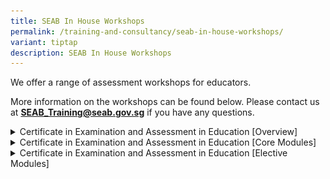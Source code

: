 ```yaml
---
title: SEAB In House Workshops
permalink: /training-and-consultancy/seab-in-house-workshops/
variant: tiptap
description: SEAB In House Workshops
---
```

<p>We offer a range of assessment workshops for educators.</p>
<p>More information on the workshops can be found below. Please contact us
at <strong><a href="mailto:seab_training@seab.gov.sg" rel="noopener noreferrer nofollow" target="_blank">SEAB_Training@seab.gov.sg</a></strong> if
you have any questions.</p>
<div data-type="detailGroup" class="isomer-accordion isomer-accordion-white">
<details class="isomer-details">
<summary>Certificate in Examination and Assessment in Education [Overview]</summary>
<div data-type="detailsContent" class="isomer-details-content">
<h3><strong>Introduction</strong></h3>
<p>Certificate in Examination and Assessment in Education (CEA in Edn) is
part of the SkillsFuture for Educators (SFEd) Professional Development
roadmap designed to support in-service teachers in their continuing professional
growth in the area of Assessment Literacy.</p>
<h3><strong>Programme Structure and Objectives</strong></h3>
<p>CEA in Edn was designed to develop teachers’ thought leadership in making
decisions and recommendations in their context to address diverse assessment
issues both in their daily classroom assessments and school-wide approach
to assessment. It is anchored on reflective practice enriched by critical
engagement with established and new strategies and methods generated from
the programme content, interactions with fellow educators and performance
in the assignments after the completion of the instructional units of each
module. It aims to:</p>
<ul data-tight="true" class="tight">
<li>
<p>help teachers to explore and apply established and new assessment strategies
and methods on individual students, class assessments and level-wide implementations;</p>
</li>
<li>
<p>integrate new approaches in their own assessment practices; and</p>
</li>
<li>
<p>demonstrate their professional development as reflective leaders and informed
practitioners in assessment within the teaching fraternity.</p>
</li>
</ul>
<p>&nbsp;</p>
<h3><strong>Criteria for Certificate Award</strong></h3>
<p>Based on the SkillsFuture model, the programme comprises stackable modules
to give teachers greater flexibility to choose the modules to attend within
3 years from attending the first module. To be awarded the Certificate
for CEA in Edn, teachers would have to complete two core and one elective
modules and the Capstone Assignment within the 3 years validity period.
This adds up to 104 hours for the whole programme.</p>
<p></p>
<p>Find out <a href="https://go.gov.sg/cea-in-edn-capstone-assignment" rel="noopener nofollow" target="_blank">more details</a>&nbsp;on
the Capstone Assignment.</p>
<p>Upon completion of all required modules and the Capstone Assignment, teachers
will be awarded with a hardcopy certificate.</p>
<p></p>
<p>Please write to <a href="mailto:SEAB_Training@SEAB.gov.sg" rel="noopener nofollow" target="_blank">SEAB_Training@SEAB.gov.sg</a> if
you have questions about the programme.</p>
</div>
</details>
<details class="isomer-details">
<summary>Certificate in Examination and Assessment in Education [Core Modules]</summary>
<div data-type="detailsContent" class="isomer-details-content">
<p></p>
<p>Find out <a href="https://go.gov.sg/cea-in-edn-core-modules" rel="noopener nofollow" target="_blank">more details</a> on
core module workshops.</p>
<p>Register for the&nbsp;<a href="https://form.gov.sg/637d9334361f4c0012a2952a" rel="noopener noreferrer nofollow" target="_blank"><u>course</u></a>&nbsp;or
scan the QR code to do so now!</p>
<p></p>
<div class="isomer-image-wrapper">
<img style="width: 30%;" height="auto" width="100%" alt="" src="/images/Services/Training and Consultancy/registration_cea_core.png">
</div>
</div>
</details>
<details class="isomer-details">
<summary>Certificate in Examination and Assessment in Education [Elective Modules]</summary>
<div data-type="detailsContent" class="isomer-details-content">
<p></p>
<p>Find out <a href="https://go.gov.sg/cea-in-edn-elective-modules" rel="noopener nofollow" target="_blank">more details</a> on
elective module workshops.</p>
<p>Register for the <a href="https://form.gov.sg/637d9738e5a2f10012e6ec1d" rel="noopener noreferrer nofollow" target="_blank"><u>course</u></a>&nbsp;or
scan the QR code to do so now!</p>
<p></p>
<div class="isomer-image-wrapper">
<img style="width: 30%;" height="auto" width="100%" alt="" src="/images/Services/Training and Consultancy/registration_cea_elective.png">
</div>
</div>
</details>
</div>
<p></p>